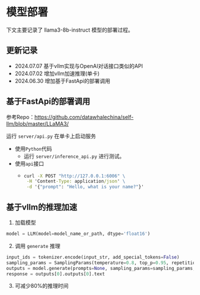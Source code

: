 # 模型部署
下文主要记录了 llama3-8b-instruct 模型的部署过程。
## 更新记录
- 2024.07.07 基于vllm实现与OpenAI对话接口类似的API
- 2024.07.02 增加vllm加速推理(单卡)
- 2024.06.30 增加基于FastApi的部署调用

## 基于FastApi的部署调用
参考Repo：https://github.com/datawhalechina/self-llm/blob/master/LLaMA3/

运行 `server/api.py` 在单卡上启动服务
- 使用`Python`代码
  - 运行 `server/inference_api.py` 进行测试。
- 使用`api`接口
  - ```cmd
    curl -X POST "http://127.0.0.1:6006" \
     -H 'Content-Type: application/json' \
     -d '{"prompt": "Hello, what is your name?"}' 
    ```
    
## 基于vllm的推理加速
1. 加载模型
```python
model = LLM(model=model_name_or_path, dtype='float16')
```
2. 调用 `generate` 推理
```python
input_ids = tokenizer.encode(input_str, add_special_tokens=False)
sampling_params = SamplingParams(temperature=0.8, top_p=0.95, repetition_penalty=1.1, max_tokens=512)
outputs = model.generate(prompts=None, sampling_params=sampling_params, prompt_token_ids=[input_ids])
response = outputs[0].outputs[0].text
```
3. 可减少80%的推理时间

